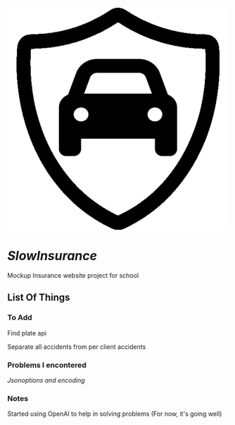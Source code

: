 ![Slowinsurance Icon](https://raw.githubusercontent.com/davidrebelo124/SlowInsurance/master/wwwroot/favicon.ico)
# ***SlowInsurance***
Mockup Insurance website project for school


## List Of Things
### To Add
Find plate api	

Separate all accidents from per client accidents

### Problems I encontered
*Jsonoptions and encoding*

### Notes
Started using OpenAI to help in solving problems (For now, it's going well)